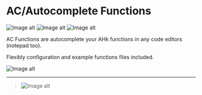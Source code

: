 # AC/Autocomplete Functions
![Image alt](https://img.shields.io/badge/platform-win--64-lightgrey) ![Image alt](https://img.shields.io/badge/ahk-1.1.33.02-green) ![Image alt](https://img.shields.io/github/last-commit/mrslv-bss/acfunctions) 

AC Functions are autocomplete your AHk functions in any code editors (notepad too). 

Flexibly configuration and example functions files included.

![Image alt](https://img.shields.io/github/stars/mrslv-bss/acfunctions?style=social)

<hr>

>![Image alt](https://github.com/mrslv-bss/acfunctions/blob/main/res/acf.jpg)
